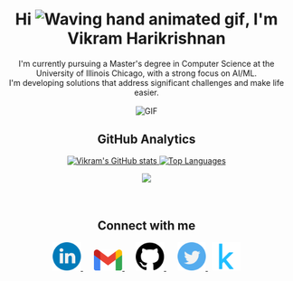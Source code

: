 <h1 align="center">Hi <img src="https://raw.githubusercontent.com/nixin72/nixin72/master/wave.gif" 
         alt="Waving hand animated gif"
         height="45"
         width="45" />, I'm Vikram Harikrishnan</h1>
         
<p align="center">
I'm currently pursuing a Master's degree in Computer Science at the University of Illinois Chicago, with a strong focus on AI/ML. 
<br>
I'm developing solutions that address significant challenges and make life easier.
</p>

<p align="center"><img align="center" alt="GIF" src="https://user-images.githubusercontent.com/74038190/221352989-518609ab-b4d1-459e-929f-a08cd2bd9b3c.gif" height=300/></p>

<h2 align="center">GitHub Analytics</h2>

<p align="center">
  <a href="http://www.github.com/vikram0230"><img src="https://github-readme-stats-eight-theta.vercel.app/api?username=vikram0230&show_icons=true&hide=&count_private=true&title_color=f97316&text_color=3382ed&icon_color=3382ed&bg_color=000000&hide_border=true&show_icons=true&include_all_commits=true&count_private=true" alt="Vikram's GitHub stats" height="180em"/>
  </a>
  <a href="https://github.com/vikram0230"><img src="https://github-readme-stats-eight-theta.vercel.app/api/top-langs/?username=vikram0230&layout=compact&langs_count=10&title_color=f97316&text_color=3382ed&icon_color=3382ed&bg_color=000000&hide_border=true&locale=en&custom_title=Top%20%Languages" alt="Top Languages" height="180em"/>
  </a>
</p>

<p align="center">
  <img height="180em" src="https://github-readme-streak-stats.herokuapp.com/?user=vikram0230&theme=dark&hide_border=true"/>
</p>

<br/>

<!-- <p align="center">
  <img src="https://github.com/vikram0230/vikram0230/raw/output/github-contribution-grid-snake.svg" alt="snake"></center>
</p> -->

<h2 align="center">Connect with me</h2>
<p align="center">
<a href="https://www.linkedin.com/in/vikram-harikrishnan">
  <img src="https://github.com/vikram0230/vikram0230/blob/main/logos/linkedin.png" width="50" />
</a>&nbsp;&nbsp;&nbsp;&nbsp;
<a href="mailto:vikramharikrishnan2000@gmail.com">
  <img src="https://github.com/vikram0230/vikram0230/blob/main/logos/gmail.png" width="50" />
</a>&nbsp;&nbsp;&nbsp;&nbsp;
<a href="https://github.com/vikram0230">
  <img src="https://github.com/vikram0230/vikram0230/blob/main/logos/github-logo.png" width="50" />
</a>&nbsp;&nbsp;&nbsp;&nbsp;
<a href="https://twitter.com/vikram_hk">
  <img src="https://github.com/vikram0230/vikram0230/blob/main/logos/twitter.png" width="50" />
</a>
</a>&nbsp;
<a href="https://www.kaggle.com/vkrm0230">
  <img src="https://github.com/vikram0230/vikram0230/blob/main/logos/kaggle.png" width="50"/>
</a>
